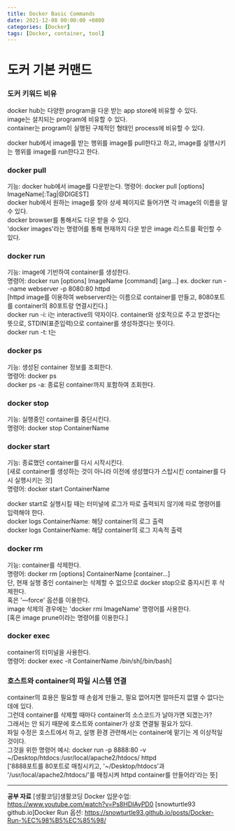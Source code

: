 ```yaml
---
title: Docker Basic Commands
date: 2021-12-08 00:00:00 +0800
categories: [Docker]
tags: [Docker, container, tool]
---
```


# 도커 기본 커맨드

### 도커 키워드 비유   
docker hub는 다양한 program을 다운 받는 app store에 비유할 수 있다.   
image는 설치되는 program에 비유할 수 있다.    
container는 program이 실행된 구체적인 형태인 process에 비유할 수 있다.    
    
docker hub에서 image를 받는 행위를 image를 pull한다고 하고, image를 실행시키는 행위를 image를 run한다고 한다.   
    
### docker pull   
기능: docker hub에서 image를 다운받는다.
명령어: docker pull [options] ImageName[:Tag|@DIGEST]    
docker hub에서 원하는 image를 찾아 상세 페이지로 들어가면 각 image의 이름을 알 수 있다.    
docker browser를 통해서도 다운 받을 수 있다.     
'docker images'라는 명령어를 통해 현재까지 다운 받은 image 리스트를 확인할 수 있다.     
    
### docker run    
기능: image에 기반하여 container를 생성한다.   
명령어: docker run [options] ImageName [command] [arg...]
ex. docker run --name webserver -p 8080:80 httpd     
[httpd image를 이용하여 webserver라는 이름으로 container를 만들고, 8080포트를 container의 80포트랑 연결시킨다.]    
docker run -i: i는 interactive의 약자이다. container와 상호적으로 주고 받겠다는 뜻으로, STDIN(표준입력)으로 container를 생성하겠다는 뜻이다.    
docker run -t: t는 
    
### docker ps    
기능: 생성된 container 정보를 조회한다.    
명령어: docker ps     
docker ps -a: 종료된 container까지 포함하여 조회한다.    
      
### docker stop     
기능: 실행중인 container를 중단시킨다.    
명령어: docker stop ContainerName    
    
### docker start    
기능: 종료했던 container를 다시 시작시킨다.     
[새로 container를 생성하는 것이 아니라 이전에 생성했다가 스탑시킨 container를 다시 실행시키는 것]    
명령어: docker start ContainerName     
     
docker start로 실행시킬 때는 터미널에 로그가 따로 출력되지 않기에 따로 명령어를 입력해야 한다.          
docker logs ContainerName: 해당 container의 로그 출력     
docker logs ContainerName: 해당 container의 로그 지속적 출력     
     
### docker rm    
기능: container를 삭제한다.     
명령어: docker rm [options] ContainerName [container...]     
단, 현재 실행 중인 container는 삭제할 수 없으므로 docker stop으로 중지시킨 후 삭제한다.     
혹은 '—force' 옵션를 이용한다.     
image 삭제의 경우에는 'docker rmi ImageName' 명령어를 사용한다.    
[혹은 image prune이라는 명령어를 이용한다.]     
     
### docker exec       
container의 터미널을 사용한다.       
명령어: docker exec -it ContainerName /bin/sh[/bin/bash]     
    
### 호스트와 container의 파일 시스템 연결     
container의 효용은 필요할 때 손쉽게 만들고, 필요 없어지면 얼마든지 없앨 수 없다는 데에 있다.      
그런데 container를 삭제할 때마다 container의 소스코드가 날아가면 되겠는가?          
그래서는 안 되기 때문에 호스트와 container가 상호 연결될 필요가 있다.     
파일 수정은 호스트에서 하고, 실행 환경 관련해서는 container에 맡기는 게 이상적일 것이다.   
그것을 위한 명령어 예시: docker run -p 8888:80 -v ~/Desktop/htdocs:/usr/local/apache2/htdocs/ httpd    
['8888포트를 80포트로 매칭시키고, '~/Desktop/htdocs'과 '/usr/local/apache2/htdocs/'를 매칭시켜 httpd container를 만들어라'라는 뜻]     

---
__공부 자료__
[생활코딩]생활코딩 Docker 입문수업: https://www.youtube.com/watch?v=Ps8HDIAyPD0
[snowturtle93 github.io]Docker Run 옵션: https://snowturtle93.github.io/posts/Docker-Run-%EC%98%B5%EC%85%98/